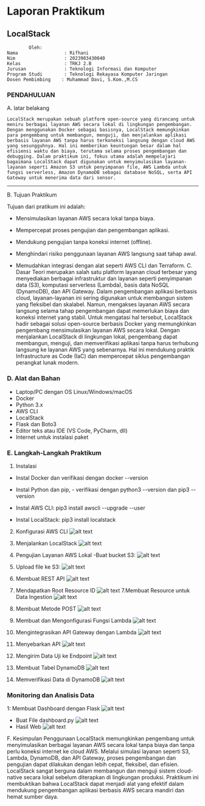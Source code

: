 # Laporan Praktikum  
##  LocalStack 
            Oleh:
	Nama                 : Rifhani
	Nim                  : 2023903430040
	Kelas                : TRKJ 2.B
	Jurusan              : Teknologi Informasi dan Komputer
	Program Studi	     : Teknologi Rekayasa Komputer Jaringan
	Dosen Pembimbing	: Muhammad Davi, S.Kom.,M.CS
    


###  PENDAHULUAN 

A. latar belakang   

    LocalStack merupakan sebuah platform open-source yang dirancang untuk meniru berbagai layanan AWS secara lokal di lingkungan pengembangan. Dengan menggunakan Docker sebagai basisnya, LocalStack memungkinkan para pengembang untuk membangun, menguji, dan menjalankan aplikasi berbasis layanan AWS tanpa harus terkoneksi langsung dengan cloud AWS yang sesungguhnya. Hal ini memberikan keuntungan besar dalam hal efisiensi waktu dan biaya, terutama selama proses pengembangan dan debugging. Dalam praktikum ini, fokus utama adalah mempelajari bagaimana LocalStack dapat digunakan untuk menyimulasikan layanan-layanan seperti Amazon S3 untuk penyimpanan file, AWS Lambda untuk fungsi serverless, Amazon DynamoDB sebagai database NoSQL, serta API Gateway untuk menerima data dari sensor.
---

B. Tujuan Praktikum 

Tujuan dari pratikum ini adalah: 

-   Mensimulasikan layanan AWS secara lokal tanpa biaya.

-   Mempercepat proses pengujian dan pengembangan aplikasi.

-   Mendukung pengujian tanpa koneksi internet (offline).

-   Menghindari risiko penggunaan layanan AWS langsung saat tahap awal.

-   Memudahkan integrasi dengan alat seperti AWS CLI dan Terraform.
C. Dasar Teori
    merupakan salah satu platform layanan cloud terbesar yang menyediakan berbagai infrastruktur dan layanan seperti penyimpanan data (S3), komputasi serverless (Lambda), basis data NoSQL (DynamoDB), dan API Gateway. Dalam pengembangan aplikasi berbasis cloud, layanan-layanan ini sering digunakan untuk membangun sistem yang fleksibel dan skalabel. Namun, mengakses layanan AWS secara langsung selama tahap pengembangan dapat memerlukan biaya dan koneksi internet yang stabil. Untuk mengatasi hal tersebut, LocalStack hadir sebagai solusi open-source berbasis Docker yang memungkinkan pengembang mensimulasikan layanan AWS secara lokal. Dengan menjalankan LocalStack di lingkungan lokal, pengembang dapat membangun, menguji, dan memverifikasi aplikasi tanpa harus terhubung langsung ke layanan AWS yang sebenarnya. Hal ini mendukung praktik Infrastructure as Code (IaC) dan mempercepat siklus pengembangan perangkat lunak modern.

###  D. Alat dan Bahan  
- Laptop/PC dengan OS Linux/Windows/macOS  
- Docker  
- Python 3.x  
- AWS CLI  
- LocalStack  
- Flask dan Boto3  
- Editor teks atau IDE (VS Code, PyCharm, dll)  
- Internet untuk instalasi paket


###  E. Langkah-Langkah Praktikum
1. Instalasi

- Instal Docker dan verifikasi dengan docker --version
- Instal Python dan pip, - verifikasi dengan python3 --version dan pip3 --version

- Instal AWS CLI: pip3 install awscli --upgrade --user

- Instal LocalStack: pip3 install localstack

2. Konfigurasi AWS CLI
![alt text](<img (2).jpg>)

2. Menjalankan LocalStack
![alt text](<img (3).jpg>)
 3. Pengujian Layanan AWS Lokal
 -Buat bucket S3:
 ![alt text](<img (5)-1.jpg>)
 4. Upload file ke S3:
![alt text](<img (7).jpg>)
 5. Membuat REST API
 ![alt text](<img (8).jpg>)
 6. Mendapatkan Root Resource ID
 ![alt text](<img (9).jpg>)
 7.Membuat Resource untuk Data Ingestion
 ![alt text](<img (10).jpg>)
 8. Membuat Metode POST
 ![alt text](<img (11).jpg>)
 9. Membuat dan Mengonfigurasi Fungsi Lambda
 ![alt text](<img (12).jpg>)
 10.   Mengintegrasikan API Gateway dengan Lambda
 ![alt text](<img (13).jpg>)
 11. Menyebarkan API
 ![alt text](<img (14).jpg>)
12.  Mengirim Data Uji ke Endpoint
 ![alt text](<img (15).jpg>)
 13. Membuat Tabel DynamoDB
 ![alt text](<img (16).jpg>)
 14.  Memverifikasi Data di DynamoDB
 ![alt text](<img (17).jpg>)
 ### Monitoring dan Analisis Data
  1: Membuat Dashboard dengan Flask
  ![alt text](<img (18).jpg>)
  -  Buat File dashboard.py
![alt text](<img (20).jpg>)
  - Hasil Web 
  ![alt text](<img (19)-1.jpg>)

F. Kesimpulan 
Penggunaan LocalStack memungkinkan pengembang untuk menyimulasikan berbagai layanan AWS secara lokal tanpa biaya dan tanpa perlu koneksi internet ke cloud AWS. Melalui simulasi layanan seperti S3, Lambda, DynamoDB, dan API Gateway, proses pengembangan dan pengujian dapat dilakukan dengan lebih cepat, fleksibel, dan efisien. LocalStack sangat berguna dalam membangun dan menguji sistem cloud-native secara lokal sebelum diterapkan di lingkungan produksi. Praktikum ini membuktikan bahwa LocalStack dapat menjadi alat yang efektif dalam mendukung pengembangan aplikasi berbasis AWS secara mandiri dan hemat sumber daya.

